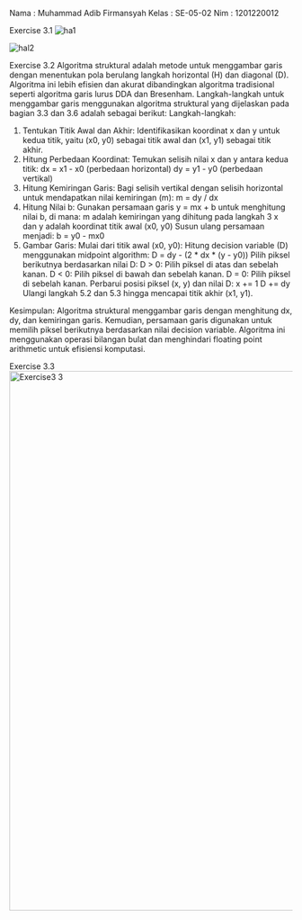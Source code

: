 Nama : Muhammad Adib Firmansyah
Kelas : SE-05-02
Nim : 1201220012

Exercise 3.1 
![ha1](https://github.com/adibfirmannn/Tugas2-Grafkom-MuhammmadAdibFirmansyah/assets/62836231/0b4106a0-530e-475d-82d4-0e1c94df39dc)

![hal2](https://github.com/adibfirmannn/Tugas2-Grafkom-MuhammmadAdibFirmansyah/assets/62836231/55a0fbc1-789f-4b78-a92e-57c9489bdcfe)


Exercise 3.2
Algoritma struktural adalah metode untuk menggambar garis dengan menentukan
pola berulang langkah horizontal (H) dan diagonal (D). Algoritma ini lebih efisien dan akurat
dibandingkan algoritma tradisional seperti algoritma garis lurus DDA dan Bresenham.
Langkah-langkah untuk menggambar garis menggunakan algoritma struktural yang
dijelaskan pada bagian 3.3 dan 3.6 adalah sebagai berikut:
Langkah-langkah:
1. Tentukan Titik Awal dan Akhir:
Identifikasikan koordinat x dan y untuk kedua titik, yaitu (x0, y0) sebagai titik awal dan (x1,
y1) sebagai titik akhir.
2. Hitung Perbedaan Koordinat:
Temukan selisih nilai x dan y antara kedua titik:
dx = x1 - x0 (perbedaan horizontal)
dy = y1 - y0 (perbedaan vertikal)
3. Hitung Kemiringan Garis:
Bagi selisih vertikal dengan selisih horizontal untuk mendapatkan nilai kemiringan (m):
m = dy / dx
4. Hitung Nilai b:
Gunakan persamaan garis y = mx + b untuk menghitung nilai b, di mana:
m adalah kemiringan yang dihitung pada langkah 3
x dan y adalah koordinat titik awal (x0, y0)
Susun ulang persamaan menjadi:
b = y0 - mx0
5. Gambar Garis:
Mulai dari titik awal (x0, y0):
Hitung decision variable (D) menggunakan midpoint algorithm:
D = dy - (2 * dx * (y - y0))
Pilih piksel berikutnya berdasarkan nilai D:
D > 0: Pilih piksel di atas dan sebelah kanan.
D < 0: Pilih piksel di bawah dan sebelah kanan.
D = 0: Pilih piksel di sebelah kanan.
Perbarui posisi piksel (x, y) dan nilai D:
x += 1
D += dy
Ulangi langkah 5.2 dan 5.3 hingga mencapai titik akhir (x1, y1).


Kesimpulan:
Algoritma struktural menggambar garis dengan menghitung dx, dy, dan kemiringan
garis. Kemudian, persamaan garis digunakan untuk memilih piksel berikutnya berdasarkan
nilai decision variable. Algoritma ini menggunakan operasi bilangan bulat dan menghindari
floating point arithmetic untuk efisiensi komputasi.

Exercise 3.3
<img width="959" alt="Exercise3 3" src="https://github.com/adibfirmannn/Tugas2-Grafkom-MuhammmadAdibFirmansyah/assets/62836231/fea762c0-199b-496c-83df-d781b4fb08ac">
